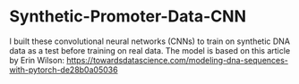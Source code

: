 # Synthetic-Promoter-Data-CNN
I built these convolutional neural networks (CNNs) to train on synthetic DNA data as a test before training on real data. The model is based on this article by Erin Wilson: https://towardsdatascience.com/modeling-dna-sequences-with-pytorch-de28b0a05036
